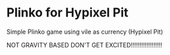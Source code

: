 # Plinko for Hypixel Pit
Simple Plinko game using vile as currency (Hypixel Pit)

NOT GRAVITY BASED DON'T GET EXCITED!!!!!!!!!!!!!!!!!!
